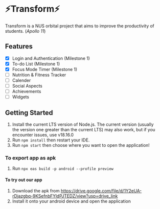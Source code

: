 # ⚡Transform⚡
Transform is a NUS orbital project that aims to improve the productivity of students. (_Apollo 11_)

## Features
- [x] Login and Authentication (Milestone 1)
- [x] To-do List (Milestone 1)
- [x] Focus Mode Timer (Milestone 1)
- [ ] Nutrition & Fitness Tracker
- [ ] Calender
- [ ] Social Aspects
- [ ] Achievements
- [ ] Widgets

## Getting Started
1. Install the current LTS version of Node.js. The current version (usually the version one greater than the current LTS) may also work, but if you encounter issues, use v18.16.0
2. Run `npm install` then restart your IDE.
3. Run `npm start` then choose where you want to open the application!

### To export app as apk
1. Run `npx eas build -p android --profile preview`

#### To try out our app
1. Download the apk from https://drive.google.com/file/d/1Y2eUA-rDjazgbq-9KSefnbFYldPJTEDZ/view?usp=drive_link 
2. Install it onto your android device and open the application

